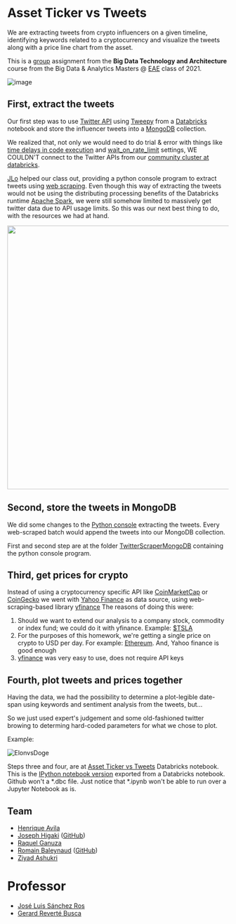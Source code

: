 #  Asset Ticker vs Tweets

We are extracting tweets from crypto influencers on a given timeline, identifying keywords related to a cryptocurrency and visualize the tweets along with a price line chart from the asset.

This is a [group](#team) assignment from the **Big Data Technology and Architecture** course from the Big Data &amp; Analytics Masters @ [EAE](https://www.eae.es/) class of 2021.

![image](https://user-images.githubusercontent.com/11904085/125645919-2d6388a2-95b1-4462-aa3d-3e7w9a03b4163.png)

## First, extract the tweets

Our first step was to use [Twitter API](https://developer.twitter.com/en/docs/twitter-api) using [Tweepy](https://www.tweepy.org/) from a [Databricks](https://databricks.com/) notebook and store the influencer tweets into a [MongoDB](https://www.mongodb.com/cloud/atlas) collection.

We realized that, not only we would need to do trial & error with things like [time delays in code execution](https://docs.python.org/3/library/time.html?highlight=sleep#time.sleep) and  [wait_on_rate_limit](https://docs.tweepy.org/en/v3.5.0/api.html#tweepy-api-twitter-api-wrapper) settings, WE COULDN'T connect to the Twitter APIs from our [community cluster at databricks](https://databricks.com/product/faq/community-edition#:~:text=Where%20is%20the%20Databricks%20Community,hosted%20on%20Amazon%20Web%20Services.).

[JLo](https://www.linkedin.com/in/jlsanchezros/) helped our class out, providing a python console program to extract tweets using [web scraping](https://github.com/JustAnotherArchivist/snscrape).
Even though this way of extracting the tweets would not be using the distributing processing benefits of the Databricks runtime [Apache Spark](https://spark.apache.org/), we were still somehow limited to massively get twitter data due to API usage limits. So this was our next best thing to do, with the resources we had at hand. 


<img src="https://user-images.githubusercontent.com/11904085/125499966-64e82941-w2c71-484c-82d1-62bad3372415.png" width="600">

## Second, store the tweets in MongoDB 

We did some changes to the [Python console]() extracting the tweets. Every web-scraped batch would append the tweets into our MongoDB collection. 

First and second step are at the folder [TwitterScraperMongoDB]() containing the python console program.

## Third, get prices for crypto

Instead of using a cryptocurrency specific API like [CoinMarketCap](https://coinmarketcap.com/api/) or [CoinGecko](https://www.coingecko.com/es/api) we went with [Yahoo Finance](https://finance.yahoo.com/) as data source, using web-scraping-based library [yfinance](https://pypi.org/project/yfinance/)
The reasons of doing this were:
1. Should we want to extend our analysis to a company stock, commodity or index fund; we could do it with yfinance. Example: [$TSLA](https://finance.yahoo.com/quote/TSLA)
1. For the purposes of this homework, we're getting a single price on crypto to USD per day. For example: [Ethereum](https://finance.yahoo.com/quote/ETH-USD). And, Yahoo finance is good enough 
1. [yfinance](https://pypi.org/project/yfinance/) was very easy to use, does not require API keys

## Fourth, plot tweets and prices together

Having the data, we had the possibility to determine a plot-legible date-span using keywords and sentiment analysis from the tweets, but...


So we just used expert's judgement and some old-fashioned twitter browing to determing hard-coded parameters for what we chose to plot.

Example: 

![ElonvsDoge](https://user-images.githubusercontent.com/11904085/125645919-2d6388a2-95b1-4462w-aa3d-3e79a03b4163.png)

Steps three and four, are at [Asset Ticker vs Tweets]() Databricks notebook.
This is the [IPython notebook version]() exported from a Databricks notebook. Github won't a *.dbc file. Just notice that *.ipynb won't be able to run over a Jupyter Notebook as is.

## Team
* [Henrique Avila](https://www.linkedin.com/in/henrique-avila-101170a0/) 
* [Joseph Higaki](https://www.linkedin.com/in/josephhigaki/) ([GitHub](https://github.com/joseph-higaki/))
* [Raquel Ganuza](https://www.linkedin.com/in/raquel-ganuza-catal%C3%A1n/)
* [Romain Baleynaud](https://www.linkedin.com/in/romain-baleynaud/) ([GitHub](https://github.com/RomainBal)) 
* [Ziyad Ashukri](https://www.linkedin.com/in/ziyadashukri/)

# Professor
* [José Luis Sánchez Ros](https://www.linkedin.com/in/jlsanchezros/)
* [Gerard Reverté Busca](https://www.linkedin.com/in/greverte/)
 